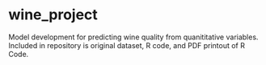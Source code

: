 # wine_project
Model development for predicting wine quality from quanititative variables.
Included in repository is original dataset, R code, and PDF printout of R Code. 
